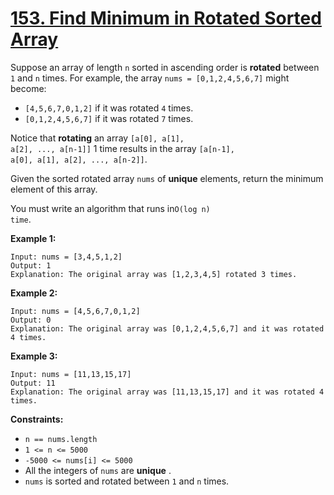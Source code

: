 # [153. Find Minimum in Rotated Sorted Array](https://leetcode.com/problems/find-minimum-in-rotated-sorted-array/description/)

Suppose an array of length <code>n</code> sorted in ascending order is **rotated**  between <code>1</code> and <code>n</code> times. For example, the array <code>nums = [0,1,2,4,5,6,7]</code> might become:

- <code>[4,5,6,7,0,1,2]</code> if it was rotated <code>4</code> times.
- <code>[0,1,2,4,5,6,7]</code> if it was rotated <code>7</code> times.

Notice that **rotating**  an array <code>[a[0], a[1], a[2], ..., a[n-1]]</code> 1 time results in the array <code>[a[n-1], a[0], a[1], a[2], ..., a[n-2]]</code>.

Given the sorted rotated array <code>nums</code> of **unique**  elements, return the minimum element of this array.

You must write an algorithm that runs in<code>O(log n) time</code>.

**Example 1:**

```
Input: nums = [3,4,5,1,2]
Output: 1
Explanation: The original array was [1,2,3,4,5] rotated 3 times.
```

**Example 2:**

```
Input: nums = [4,5,6,7,0,1,2]
Output: 0
Explanation: The original array was [0,1,2,4,5,6,7] and it was rotated 4 times.
```

**Example 3:**

```
Input: nums = [11,13,15,17]
Output: 11
Explanation: The original array was [11,13,15,17] and it was rotated 4 times. 
```

**Constraints:**

- <code>n == nums.length</code>
- <code>1 <= n <= 5000</code>
- <code>-5000 <= nums[i] <= 5000</code>
- All the integers of <code>nums</code> are **unique** .
- <code>nums</code> is sorted and rotated between <code>1</code> and <code>n</code> times.
